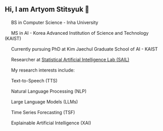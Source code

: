 ## Hi, I am Artyom Stitsyuk 👋

<img src="https://cdn-icons-png.flaticon.com/128/3418/3418754.png" width="16"/> BS in Computer Science - Inha University

<img src="https://cdn-icons-png.flaticon.com/128/2997/2997279.png" width="16"/> MS in AI - Korea Advanced Institution of Science and Technology (KAIST)


<img src="https://cdn-icons-png.flaticon.com/128/3965/3965010.png" width="16"/> Currently pursuing PhD at Kim Jaechul Graduate School of AI - KAIST

<img src="https://cdn-icons-png.flaticon.com/128/2717/2717575.png" width="16"/> Researcher at [Statistical Artificial Intelligence Lab (SAIL)](https://sailab.kaist.ac.kr/)

<img src="https://cdn-icons-png.flaticon.com/128/1602/1602637.png" width="16"/> My research interests include:

<img src="https://cdn-icons-png.flaticon.com/128/13063/13063588.png" width="16"/> Text-to-Speech (TTS)

<img src="https://cdn-icons-png.flaticon.com/128/9831/9831326.png" width="16"/> Natural Language Processing (NLP)

<img src="https://cdn-icons-png.flaticon.com/128/11865/11865326.png" width="16"/> Large Language Models (LLMs)

<img src="https://cdn-icons-png.flaticon.com/128/9299/9299890.png" width="16"/> Time Series Forecasting (TSF)

<img src="https://cdn-icons-png.flaticon.com/128/18330/18330829.png" width="16"/> Explainable Artificial Intelligence (XAI)
